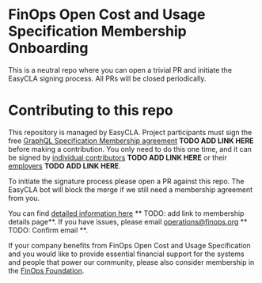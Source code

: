# FinOps Open Cost and Usage Specification Membership Onboarding

This is a neutral repo where you can open a trivial PR and initiate the EasyCLA signing process. All PRs will be closed periodically.

# Contributing to this repo

This repository is managed by EasyCLA. Project participants must sign the free [GraphQL Specification Membership agreement](https://finops.org) **TODO ADD LINK HERE** before making a contribution. You only need to do this one time, and it can be signed by [individual contributors](http://finops.org/) **TODO ADD LINK HERE** or their [employers](http://finops.org/) **TODO ADD LINK HERE**.

To initiate the signature process please open a PR against this repo. The EasyCLA bot will block the merge if we still need a membership agreement from you.

You can find [detailed information here](https://github.com/FinOps-Open-Cost-and-Usage-Spec) ** TODO: add link to membership details page**. If you have issues, please email [operations@finops.org](mailto:operations@finops.org) ** TODO: Confirm email **.

If your company benefits from FinOps Open Cost and Usage Specification and you would like to provide essential financial support for the systems and people that power our community, please also consider membership in the [FinOps Foundation](https://www.finops.org/membership/). 
